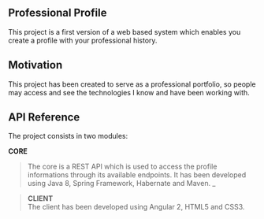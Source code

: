## Professional Profile

This project is a first version of a web based system which enables you create a profile with your professional history.

## Motivation

This project has been created to serve as a professional portfolio, so people may access and see the technologies I know and have been working with.

## API Reference

The project consists in two modules:

<strong>CORE</strong>
<br>
> The core is a REST API which is used to access the profile informations through its available endpoints. It has been developed using Java 
> 8, Spring Framework, Habernate and Maven.
_

><strong>CLIENT</strong>
><br>
>The client has been developed using Angular 2, HTML5 and CSS3.

